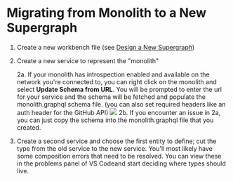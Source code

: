# Migrating from Monolith to a New Supergraph

1. Create a new workbench file (see [Design a New Supergraph](./new-supergraph.md))
2. Create a new service to represent the "monolith"

   2a. If your monolith has introspection enabled and available on the network you're connected to, you can right click on the monolith and select **Update Schema from URL**. You will be prompted to enter the url for your service and the schema will be fetched and populate the monolith.graphql schema file. (you can also set required headers like an auth header for the GitHub API)
   ![](https://storage.googleapis.com/apollo-workbench-vscode/workbench-monolith-migration.gif)
   2b. If you encounter an issue in 2a, you can just copy the schema into the monolith.graphql file that you created.
3. Create a second service and choose the first entity to define; cut the type from the old service to the new service. You'll most likely have some composition errors that need to be resolved. You can view these in the problems panel of VS Codeand start deciding where types should live.